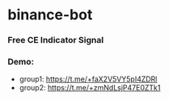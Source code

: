 # binance-bot

### Free CE Indicator Signal

### Demo:
- group1: https://t.me/+faX2V5VY5pI4ZDRl
- group2: https://t.me/+zmNdLsjP47E0ZTk1